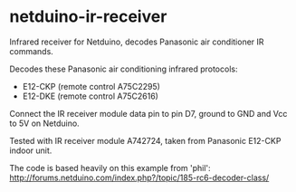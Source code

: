 netduino-ir-receiver
====================

Infrared receiver for Netduino, decodes Panasonic air conditioner IR commands.

Decodes these Panasonic air conditioning infrared protocols:
* E12-CKP (remote control A75C2295)
* E12-DKE (remote control A75C2616)

Connect the IR receiver module data pin to pin D7, ground to GND and Vcc to 5V on Netduino.

Tested with IR receiver module A742724, taken from Panasonic E12-CKP indoor unit.

The code is based heavily on this example from 'phil': 
http://forums.netduino.com/index.php?/topic/185-rc6-decoder-class/
